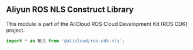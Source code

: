 ## Aliyun ROS NLS Construct Library

This module is part of the AliCloud ROS Cloud Development Kit (ROS CDK) project.

```ts
import * as NLS from '@alicloud/ros-cdk-nls';
```